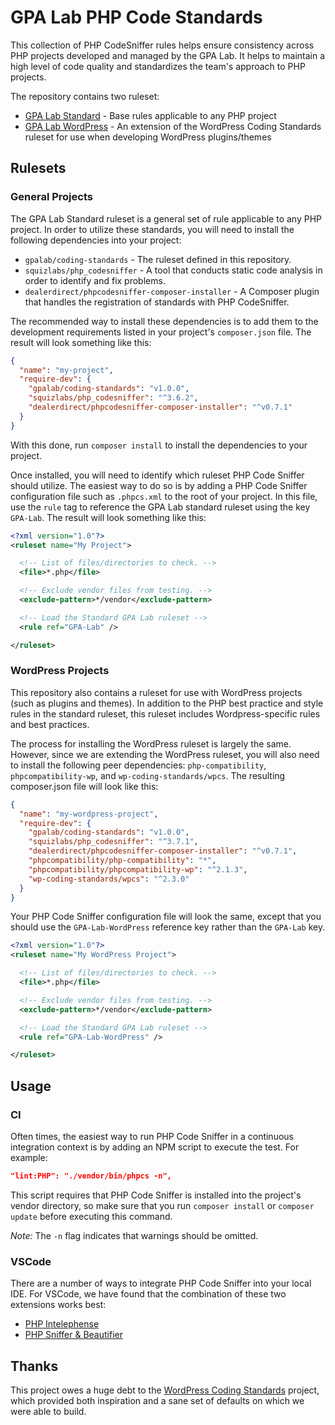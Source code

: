 # GPA Lab PHP Code Standards

This collection of PHP CodeSniffer rules helps ensure consistency across PHP projects developed and managed by the GPA Lab. It helps to maintain a high level of code quality and standardizes the team's approach to PHP projects.

The repository contains two ruleset:

- [GPA Lab Standard](#general-projects) - Base rules applicable to any PHP project
- [GPA Lab WordPress](#wordpress-projects) - An extension of the WordPress Coding Standards ruleset for use when developing WordPress plugins/themes

## Rulesets

### General Projects

The GPA Lab Standard ruleset is a general set of rule applicable to any PHP project. In order to utilize these standards, you will need to install the following dependencies into your project:

- `gpalab/coding-standards` - The ruleset defined in this repository.
- `squizlabs/php_codesniffer` - A tool that conducts static code analysis in order to identify and fix problems.
- `dealerdirect/phpcodesniffer-composer-installer` - A Composer plugin that handles the registration of standards with PHP CodeSniffer.

The recommended way to install these dependencies is to add them to the development requirements listed in your project's `composer.json` file. The result will look something like this:

```json
{
  "name": "my-project",
  "require-dev": {
    "gpalab/coding-standards": "v1.0.0",
    "squizlabs/php_codesniffer": "^3.6.2",
    "dealerdirect/phpcodesniffer-composer-installer": "^v0.7.1"
  }
}
```

With this done, run `composer install` to install the dependencies to your project.

Once installed, you will need to identify which ruleset PHP Code Sniffer should utilize. The easiest way to do so is by adding a PHP Code Sniffer configuration file such as `.phpcs.xml` to the root of your project. In this file, use the `rule` tag to reference the GPA Lab standard ruleset using the key `GPA-Lab`. The result will look something like this:

```xml
<?xml version="1.0"?>
<ruleset name="My Project">

  <!-- List of files/directories to check. -->
  <file>*.php</file>

  <!-- Exclude vendor files from testing. -->
  <exclude-pattern>*/vendor</exclude-pattern>

  <!-- Load the Standard GPA Lab ruleset -->
  <rule ref="GPA-Lab" />

</ruleset>
```

### WordPress Projects

This repository also contains a ruleset for use with WordPress projects (such as plugins and themes). In addition to the PHP best practice and style rules in the standard ruleset, this ruleset includes Wordpress-specific rules and best practices.

The process for installing the WordPress ruleset is largely the same. However, since we are extending the WordPress ruleset, you will also need to install the following peer dependencies: `php-compatibility`, `phpcompatibility-wp`, and `wp-coding-standards/wpcs`. The resulting composer.json file will look like this:

```json
{
  "name": "my-wordpress-project",
  "require-dev": {
    "gpalab/coding-standards": "v1.0.0",
    "squizlabs/php_codesniffer": "^3.7.1",
    "dealerdirect/phpcodesniffer-composer-installer": "^v0.7.1",
    "phpcompatibility/php-compatibility": "*",
    "phpcompatibility/phpcompatibility-wp": "^2.1.3",
    "wp-coding-standards/wpcs": "^2.3.0"
  }
}
```

Your PHP Code Sniffer configuration file will look the same, except that you should use the `GPA-Lab-WordPress` reference key rather than the `GPA-Lab` key.

```xml
<?xml version="1.0"?>
<ruleset name="My WordPress Project">

  <!-- List of files/directories to check. -->
  <file>*.php</file>

  <!-- Exclude vendor files from testing. -->
  <exclude-pattern>*/vendor</exclude-pattern>

  <!-- Load the Standard GPA Lab ruleset -->
  <rule ref="GPA-Lab-WordPress" />

</ruleset>
```

## Usage

### CI

Often times, the easiest way to run PHP Code Sniffer in a continuous integration context is by adding an NPM script to execute the test. For example:

```json
"lint:PHP": "./vendor/bin/phpcs -n",
```

This script requires that PHP Code Sniffer is installed into the project's vendor directory, so make sure that you run `composer install` or `composer update` before executing this command.

_Note:_ The `-n` flag indicates that warnings should be omitted.

### VSCode

There are a number of ways to integrate PHP Code Sniffer into your local IDE. For VSCode, we have found that the combination of these two extensions works best:

- [PHP Intelephense](https://marketplace.visualstudio.com/items?itemName=bmewburn.vscode-intelephense-client)
- [PHP Sniffer & Beautifier](https://marketplace.visualstudio.com/items?itemName=ValeryanM.vscode-phpsab)

## Thanks

This project owes a huge debt to the [WordPress Coding Standards](https://github.com/WordPress/WordPress-Coding-Standards) project, which provided both inspiration and a sane set of defaults on which we were able to build.
